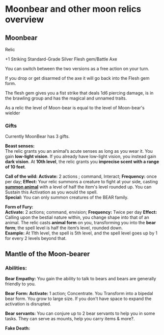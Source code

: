 # Moonbear and other moon relics overview

## Moonbear

Relic

+1 Striking Standard-Grade Silver Flesh gem/Battle Axe

You can switch between the two versions as a free action on your turn.

If you drop or get disarmed of the axe it will go back into the Flesh gem form.

The flesh gem gives you a fist strike that deals 1d6 piercing damage, is in the brawling group and has the magical and unnamed traits.

As a relic the level of Moon-bear is equal to the level of Moon-bear's wielder

### Gifts

Currently MoonBear has 3 gifts.

**Beast senses:**  
The relic grants you an animal’s acute senses as long as you wear it. You gain **low-light vision**. If you already have low-light vision, you instead gain **dark vision**. At **10th level**, the relic grants you **imprecise scent with a range of 10 feet**.

**Call of the wild:** 
**Activate:** 2 actions ; command, Interact; 
**Frequency:** once per day; 
**Effect:** Your relic summons a creature to fight at your side, casting **[summon animal](https://2e.aonprd.com/Spells.aspx?ID=1694)** with a level of half the item's level rounded up. You can Sustain this Activation as you would the spell.  
**Special:** You can only summon creatures of the BEAR family.

**Form of Fury:**  
**Activate:** 2 actions; command, envision;
**Frequency:** Twice per day
**Effect:**
Calling upon the bestial nature within, you change shape into that of an animal. The relic casts **animal form** on you, transforming you into the **bear form**; the spell level is half the item’s level, rounded down.  
**Example:** At 11th level, the spell is 5th level, and the spell level goes up by 1 for every 2 levels beyond that.

## Mantle of the Moon-bearer

### Abilities:

**Bear Empathy:** 
You gain the ability to talk to bears and bears are generally friendly to you.

**Bear Form:** 
**Activate:** 1 action; Concentrate.
You Transform into a bipedal bear form. You grow to large size. If you don't have space to expand the activation is disrupted.

**Bear servants:** 
You can conjure up to 2 bear servants to help you in some tasks. They can serve as mounts, help you carry items & more?.

**Fake Death:**
